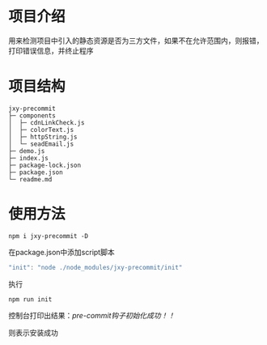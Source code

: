 # 项目介绍
用来检测项目中引入的静态资源是否为三方文件，如果不在允许范围内，则报错，打印错误信息，并终止程序

# 项目结构
```
jxy-precommit
├─ components
│  ├─ cdnLinkCheck.js
│  ├─ colorText.js
│  ├─ httpString.js
│  └─ seadEmail.js
├─ demo.js
├─ index.js
├─ package-lock.json
├─ package.json
└─ readme.md

```

# 使用方法
```
npm i jxy-precommit -D
```

在package.json中添加script脚本
```js
"init": "node ./node_modules/jxy-precommit/init"
```
执行
```
npm run init
```
控制台打印出结果：*pre-commit钩子初始化成功！！*

则表示安装成功